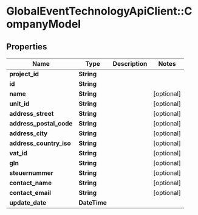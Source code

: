 # GlobalEventTechnologyApiClient::CompanyModel

## Properties
Name | Type | Description | Notes
------------ | ------------- | ------------- | -------------
**project_id** | **String** |  | 
**id** | **String** |  | 
**name** | **String** |  | [optional] 
**unit_id** | **String** |  | [optional] 
**address_street** | **String** |  | [optional] 
**address_postal_code** | **String** |  | [optional] 
**address_city** | **String** |  | [optional] 
**address_country_iso** | **String** |  | [optional] 
**vat_id** | **String** |  | [optional] 
**gln** | **String** |  | [optional] 
**steuernummer** | **String** |  | [optional] 
**contact_name** | **String** |  | [optional] 
**contact_email** | **String** |  | [optional] 
**update_date** | **DateTime** |  | 

